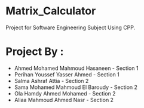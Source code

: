 # Matrix_Calculator
Project for Software Engineering Subject Using CPP.

<h1>Project By :</h1>
<ul>
<li>Ahmed Mohamed Mahmoud Hasaneen - Section 1</li>
<li>Perihan Youssef Yasser Ahmed - Section 1</li>
<li>Salma Ashraf Attia - Section 2</li>
<li>Sama Mohamed Mahmoud El Baroudy - Section 2</li>
<li>Ola Hamdy Ahmed Mohamed - Section 2</li>
<li>Aliaa Mahmoud Ahmed Nasr - Section 2</li>
</ul>
